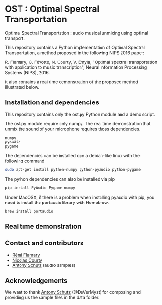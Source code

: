 # OST : Optimal Spectral Transportation
Optimal Spectral Transportation : audio musical unmixing using optimal transport.


This repository contains a Python implementation of Optimal Spectral Transportation, a method proposed in the following NIPS 2016 paper:

R. Flamary, C. Févotte, N. Courty, V. Emyia, "Optimal spectral transportation with application to music transcription", Neural Information Processing Systems (NIPS), 2016.

It also contains a real time demonstration of the proposed method illustrated below.


## Installation and dependencies

This repository contains only the ost.py Python module and a demo script.

The ost.py module require only numpy. The real time demonstration that unmix the sound of your microphone requires thoss dependencies.

```
numpy
pyaudio
pygame
```

The dependencies can be installed opn a debian-like linux with the following command

```bash
sudo apt-get install python-numpy python-pyaudio python-pygame
```

The python dependencies can also be installed via pip

```bash
pip install PyAudio Pygame numpy
```

Under MacOSX, if there is a problem when installing pyaudio with pip, you need to install the portausio library with Homebrew.
```bash
brew install portaudio
```


## Real time demonstration

## Contact and contributors

* [Rémi Flamary](http://remi.flamary.com/)
* [Nicolas Courty](http://people.irisa.fr/Nicolas.Courty/)
* [Antony Schutz](http://www.antonyschutz.com/) (audio samples)

## Acknowledgements

We want to thank [Antony Schutz](http://www.antonyschutz.com/) (@DeVerMyst) for composing and providing us the sample files in the data folder.
